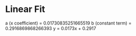
# Linear Fit

a (x coefficient) = 0.01730835251665519
b (constant term) = 0.2916869868266393
y = 0.0173x + 0.2917
